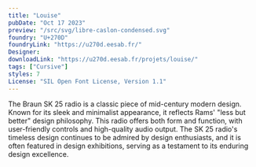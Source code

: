```yaml
---
title: "Louise"
pubDate: "Oct 17 2023"
preview: "/src/svg/libre-caslon-condensed.svg"
foundry: "U+270D"
foundryLink: "https://u270d.eesab.fr/"
Designer:
downloadLink: "https://u270d.eesab.fr/projets/louise/"
tags: ["Cursive"]
styles: 7
License: "SIL Open Font License, Version 1.1"
---
```


The Braun SK 25 radio is a classic piece of mid-century modern design. Known for its sleek and minimalist appearance, it reflects Rams' "less but better" design philosophy. This radio offers both form and function, with user-friendly controls and high-quality audio output. The SK 25 radio's timeless design continues to be admired by design enthusiasts, and it is often featured in design exhibitions, serving as a testament to its enduring design excellence.
